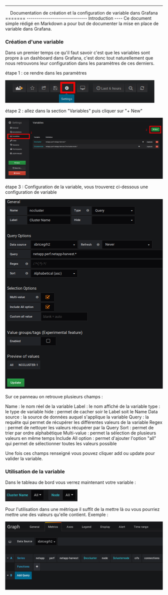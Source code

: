 --------------------------------------------------
<center>Documentation de création et la configuration de variable dans Grafana</center>
=======
------------------------------
Introduction
----
Ce document simple rédigé en Markdown a pour but de documenter la mise en place de variable dans Grafana.

### Création d'une variable

Dans un premier temps ce qu'il faut savoir c'est que les variables sont propre à un dashboard dans Grafana, c'est donc tout naturellement que nous retrouvons leur configuration dans les paramètres de ces derniers.

étape 1 : ce rendre dans les paramètres

<img alt="accès aux paramètres" src="/image/crea_var_et_1.png"/>

étape 2 : allez dans la section "Variables" puis cliquer sur "+ New"

<img alt="création de la variable" src="/image/crea_var_et_2.png"/>

étape 3 : Configuration de la variable, vous trouverez ci-dessous une configuration de variable

<img alt="Configuration de la variable" src="/image/crea_var_et_3.png"/>

Sur ce panneau on retrouve plusieurs champs :

Name : le nom réel de la variable
Label : le nom affiché de la variable
type : le type de variable
hide : permet de cacher soir le Label soit le Name
Data source : la source de données auquel s'applique la variable
Query : la requête qui permet de récupérer les différentes valeurs de la variable
Regex : permet de nettoyer les valeurs récupérer par la Query
Sort : permet de trier par ordre alphabétique
Multi-value : permet la sélection de plusieurs valeurs en même temps
Include All option : permet d'ajouter l'option "all" qui permet de sélectionner toutes les valeurs possible

Une fois ces champs renseigné vous pouvez cliquer add ou update pour valider la variable.

### Utilisation de la variable

Dans le tableau de bord vous verrez maintenant votre variable :

<img alt="affichage de la variable" src="/image/var_view.png"/>

Pour l'utilisation dans une métrique il suffit de la mettre là ou vous pourriez mettre une des valeurs qu'elle contient. Exemple :

<img alt="utilisation d'une variable" src="/image/use_var.png"/>
